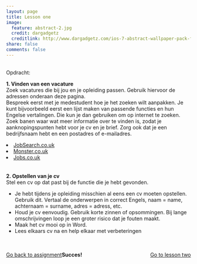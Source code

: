 ```yaml
---
layout: page
title: Lesson one
image:
  feature: abstract-2.jpg
  credit: dargadgetz
  creditlink: http://www.dargadgetz.com/ios-7-abstract-wallpaper-pack-for-iphone-5-and-ipod-touch-retina/
share: false
comments: false
---
```

<br>Opdracht:

<b>1. Vinden van een vacature</b>
<br>
Zoek vacatures die bij jou en je opleiding passen. Gebruik hiervoor de adressen onderaan deze pagina.
<br>
Bespreek eerst met je medestudent hoe je het zoeken wilt aanpakken. Je kunt bijvoorbeeld eerst een lijst maken van passende functies en hun Engelse vertalingen. Die kun je dan gebruiken om op internet te zoeken.
<br>
Zoek banen waar wat meer informatie over te vinden is, zodat je aanknopingspunten hebt voor je cv en je brief. Zorg ook dat je een bedrijfsnaam hebt en een postadres of e-mailadres.
<br>
<li><a href="http://www.jobsearch.co.uk/">JobSearch.co.uk</a></li>
<li><a href="http://www.monster.co.uk/">Monster.co.uk</a></li>
<li><a href="http://www.jobs.co.uk/">Jobs.co.uk</a></li>
<br>
<br>
<b>2. Opstellen van je cv</b>
<br>
Stel een cv op dat past bij de functie die je hebt gevonden.
<br>
<ul style="list-style-type:disc">
<li>Je hebt tijdens je opleiding misschien al eens een cv moeten opstellen. Gebruik dit. Vertaal de onderwerpen in correct Engels, naam = name, achternaam = surname, adres = adress, etc.</li>
<li>Houd je cv eenvoudig. Gebruik korte zinnen of opsommingen. Bij lange omschrijvingen loop je een groter risico dat je fouten maakt.</li>
<li>Maak het cv mooi op in Word.</li>
<li>Lees elkaars cv na en help elkaar met verbeteringen</li>
</ul>
<br>
<br>
<b>Succes!</b>

<div style="float: left"> 
<a href="{{ site.url }}/groepsopdracht/assignment/" class="btn">Go back to assignment</a>
</div>

<div style="float: right"> 
<a href="{{ site.url }}/groepsopdracht/lesson-two/" class="btn">Go to lesson two</a>
</div>